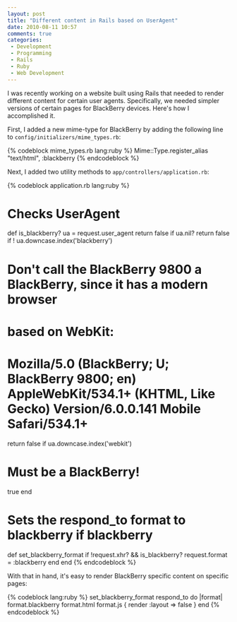 ```yaml
---
layout: post
title: "Different content in Rails based on UserAgent"
date: 2010-08-11 10:57
comments: true
categories: 
 - Development
 - Programming
 - Rails
 - Ruby
 - Web Development
---
```

I was recently working on a website built using Rails that needed to render different content for certain user agents. Specifically, we needed simpler versions of certain pages for BlackBerry devices. Here's how I accomplished it.
<!-- more -->
First, I added a new mime-type for BlackBerry by adding the following line to `config/initializers/mime_types.rb`:

{% codeblock mime_types.rb lang:ruby %}
Mime::Type.register_alias "text/html", :blackberry
{% endcodeblock %}

Next, I added two utility methods to `app/controllers/application.rb`:

{% codeblock application.rb lang:ruby %}
# Checks UserAgent
def is_blackberry?
  ua = request.user_agent
  return false if ua.nil?
  return false if ! ua.downcase.index('blackberry')
 
  # Don't call the BlackBerry 9800 a BlackBerry, since it has a modern browser
  # based on WebKit:
  # Mozilla/5.0 (BlackBerry; U; BlackBerry 9800; en) AppleWebKit/534.1+ (KHTML, Like Gecko) Version/6.0.0.141 Mobile Safari/534.1+
  return false if ua.downcase.index('webkit')
 
  # Must be a BlackBerry!
  true
end
 
# Sets the respond_to format to blackberry if blackberry
def set_blackberry_format
  if !request.xhr? &amp;&amp; is_blackberry?
    request.format = :blackberry
  end
end
{% endcodeblock %}

With that in hand, it's easy to render BlackBerry specific content on specific pages:

{% codeblock lang:ruby %}
set_blackberry_format
respond_to do |format|
  format.blackberry
  format.html
  format.js { render :layout =&gt; false }
end
{% endcodeblock %}
